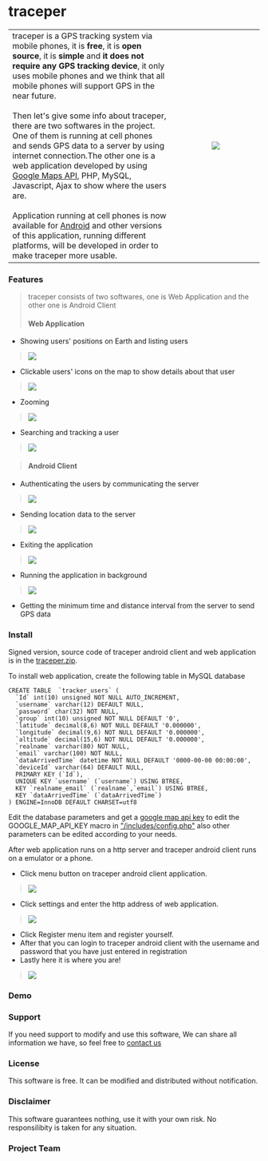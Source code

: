 # traceper #
<table>
<tr>
<td width='65%'>
traceper is a GPS tracking system via mobile phones, it is <b>free</b>, it is <b>open source</b>, it is <b>simple</b> and <b>it does not require any GPS tracking device</b>, it only uses mobile phones and we think that all mobile phones will support GPS in the near future.<br>
<br>
Then let's give some info about traceper, there are two softwares in the project. One of them is running at cell phones and sends GPS data to a server by using internet connection.The other one is a web application developed by using <a href='http://code.google.com/apis/maps/'>Google Maps API</a>, PHP, MySQL, Javascript, Ajax to show where the users are.<br>
<br>
Application running at cell phones is now available for <a href='http://www.android.com/'>Android</a> and other versions of this application, running different platforms, will be developed in order to make traceper more usable.<br>
</td>
<td width='35%' align='center'>
<img src='http://farm3.static.flickr.com/2780/4326989313_96a065fd8b_o.png' />
</td>
</tr>
</table>

### Features ###
> traceper consists of two softwares, one is Web Application and the other one is Android Client
> #### Web Application ####
  * Showing users' positions on Earth and listing users
> [![](http://farm3.static.flickr.com/2794/4327692370_d81d706e64_m.jpg)](http://www.flickr.com/photos/38235533@N05/4327692370/in/set-72157623216889001/)
  * Clickable users' icons on the map to show details about that user
> [![](http://farm5.static.flickr.com/4020/4326961165_405478fd70_m.jpg)](http://www.flickr.com/photos/38235533@N05/4326961165/in/set-72157623216889001/)
  * Zooming
> [![](http://farm5.static.flickr.com/4059/4326963189_ec4797522a_m.jpg)](http://www.flickr.com/photos/38235533@N05/4326963189/in/set-72157623216889001/)
  * Searching and tracking a user
> [![](http://farm5.static.flickr.com/4060/4326962673_de4eed3e04_m.jpg)](http://www.flickr.com/photos/38235533@N05/4326962673/in/set-72157623216889001/)


> #### Android Client ####
  * Authenticating the users by communicating the server
> [![](http://farm5.static.flickr.com/4031/4327701894_29d4984edb_m.jpg)](http://www.flickr.com/photos/38235533@N05/4327701894/in/set-72157623216889001/)
  * Sending location data to the server
> [![](http://farm5.static.flickr.com/4044/4327701968_edffc6fdb2_m.jpg)](http://www.flickr.com/photos/38235533@N05/4327701968/in/set-72157623216889001/)
  * Exiting the application
> [![](http://farm5.static.flickr.com/4072/4327702022_8b821b27d0_m.jpg)](http://www.flickr.com/photos/38235533@N05/4327702022/in/set-72157623216889001/)
  * Running the application in background
> [![](http://farm3.static.flickr.com/2781/4327702112_bbf3354a98_m.jpg)](http://www.flickr.com/photos/38235533@N05/4327702112/in/set-72157623216889001/)
  * Getting the minimum time and distance interval from the server to send GPS data

### Install ###
Signed version, source code of traceper android client and web application is in the <a href='http://code.google.com/p/traceper/downloads/list'>traceper.zip</a>.

To install web application, create the following table in MySQL database
```
CREATE TABLE  `tracker_users` (
  `Id` int(10) unsigned NOT NULL AUTO_INCREMENT,
  `username` varchar(12) DEFAULT NULL,
  `password` char(32) NOT NULL,
  `group` int(10) unsigned NOT NULL DEFAULT '0',
  `latitude` decimal(8,6) NOT NULL DEFAULT '0.000000',
  `longitude` decimal(9,6) NOT NULL DEFAULT '0.000000',
  `altitude` decimal(15,6) NOT NULL DEFAULT '0.000000',
  `realname` varchar(80) NOT NULL,
  `email` varchar(100) NOT NULL,
  `dataArrivedTime` datetime NOT NULL DEFAULT '0000-00-00 00:00:00',
  `deviceId` varchar(64) DEFAULT NULL,
  PRIMARY KEY (`Id`),
  UNIQUE KEY `username` (`username`) USING BTREE,
  KEY `realname_email` (`realname`,`email`) USING BTREE,
  KEY `dataArrivedTime` (`dataArrivedTime`)
) ENGINE=InnoDB DEFAULT CHARSET=utf8
```

Edit the database parameters and get a <a href='http://code.google.com/apis/maps/signup.html'>google map api key</a> to edit the GOOGLE\_MAP\_API\_KEY macro  in <a href='http://code.google.com/p/traceper/source/browse/trunk/WebInterface/includes/config.php'>"/includes/config.php"</a> also other parameters can be edited according to your needs.

After web application runs on a http server and traceper android client runs on a emulator or a phone.

  * Click menu button on traceper android client application.
> [![](http://farm5.static.flickr.com/4064/4332642274_468c22ee45_m.jpg)](http://www.flickr.com/photos/38235533@N05/4332642274/)


  * Click settings and enter the http address of web application.
> [![](http://farm3.static.flickr.com/2765/4332642332_0643e0c0ec_m.jpg)](http://www.flickr.com/photos/38235533@N05/4332642332/)

  * Click Register menu item and register yourself.
  * After that you can login to traceper android client with the username and password that you have just entered in registration
  * Lastly here it is where you are!
> [![](http://farm3.static.flickr.com/2719/4332662150_cb63f1ba40_m.jpg)](http://www.flickr.com/photos/38235533@N05/4332662150/)

### Demo ###



### Support ###
If you need support to modify and use this software,
We can share all information we have,
so feel free to <a href='mailto:ahmetmermerkaya@gmail.com'>contact us</a>

### License ###
This software is free.
It can be modified and distributed without notification.

### Disclaimer ###
This software guarantees nothing, use it with your own risk.
No responsilibity is taken for any situation.

### Project Team ###